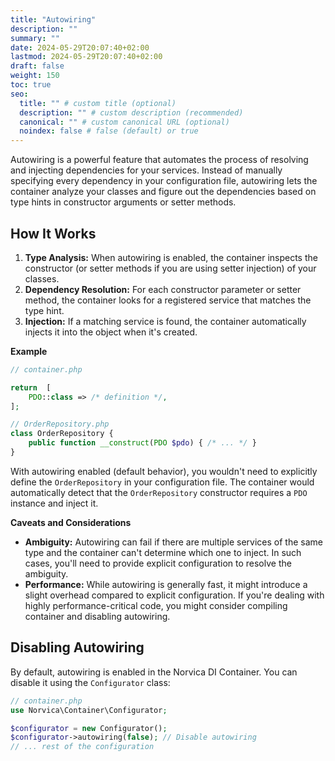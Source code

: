 ```yaml
---
title: "Autowiring"
description: ""
summary: ""
date: 2024-05-29T20:07:40+02:00
lastmod: 2024-05-29T20:07:40+02:00
draft: false
weight: 150
toc: true
seo:
  title: "" # custom title (optional)
  description: "" # custom description (recommended)
  canonical: "" # custom canonical URL (optional)
  noindex: false # false (default) or true
---
```


Autowiring is a powerful feature that automates the process of resolving and injecting dependencies for your services.
Instead of manually specifying every dependency in your configuration file, autowiring lets the container analyze your
classes and figure out the dependencies based on type hints in constructor arguments or setter methods.

## How It Works

1. **Type Analysis:** When autowiring is enabled, the container inspects the constructor (or setter methods if you are using
   setter injection) of your classes.
2. **Dependency Resolution:** For each constructor parameter or setter method, the container looks for a registered service
   that matches the type hint.
3. **Injection:** If a matching service is found, the container automatically injects it into the object when it's created.

**Example**

```php
// container.php

return  [
    PDO::class => /* definition */,
];
```

```php
// OrderRepository.php
class OrderRepository {
    public function __construct(PDO $pdo) { /* ... */ }
}
```

With autowiring enabled (default behavior), you wouldn't need to explicitly define the `OrderRepository` in your
configuration file. The container would automatically detect that the `OrderRepository` constructor requires a `PDO`
instance and inject it.

**Caveats and Considerations**

* **Ambiguity:** Autowiring can fail if there are multiple services of the same type and the container can't determine
  which one to inject. In such cases, you'll need to provide explicit configuration to resolve the ambiguity.
* **Performance:** While autowiring is generally fast, it might introduce a slight overhead compared to explicit
  configuration. If you're dealing with highly performance-critical code, you might consider compiling container and
  disabling autowiring.

## Disabling Autowiring

By default, autowiring is enabled in the Norvica DI Container. You can disable it using the `Configurator` class:

```php
// container.php
use Norvica\Container\Configurator;

$configurator = new Configurator();
$configurator->autowiring(false); // Disable autowiring
// ... rest of the configuration
```
